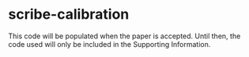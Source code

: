 # scribe-calibration

This code will be populated when the paper is accepted. Until then, the code used will only be included in the Supporting Information.
